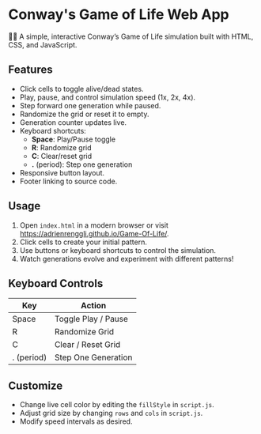 # Conway's Game of Life Web App

👨‍💻 A simple, interactive Conway’s Game of Life simulation built with HTML, CSS, and JavaScript.

## Features

- Click cells to toggle alive/dead states.
- Play, pause, and control simulation speed (1x, 2x, 4x).
- Step forward one generation while paused.
- Randomize the grid or reset it to empty.
- Generation counter updates live.
- Keyboard shortcuts:
  - **Space**: Play/Pause toggle
  - **R**: Randomize grid
  - **C**: Clear/reset grid
  - **.** (period): Step one generation
- Responsive button layout.
- Footer linking to source code.

## Usage

1. Open `index.html` in a modern browser or visit https://adrienrenggli.github.io/Game-Of-Life/.
2. Click cells to create your initial pattern.
3. Use buttons or keyboard shortcuts to control the simulation.
4. Watch generations evolve and experiment with different patterns!

## Keyboard Controls

| Key      | Action               |
|----------|----------------------|
| Space    | Toggle Play / Pause  |
| R        | Randomize Grid       |
| C        | Clear / Reset Grid   |
| . (period) | Step One Generation |

## Customize

- Change live cell color by editing the `fillStyle` in `script.js`.
- Adjust grid size by changing `rows` and `cols` in `script.js`.
- Modify speed intervals as desired.


